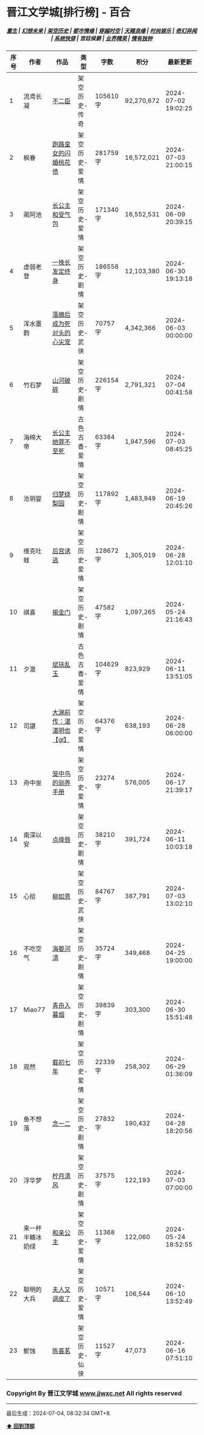 # 晋江文学城[排行榜] - 百合

<h5 align="center">
	<a href="https://github.com/dev-chenxing/jjwxc-charts/blob/main/重生.md">重生</a> |
	<a href="https://github.com/dev-chenxing/jjwxc-charts/blob/main/幻想未来.md">幻想未来</a> |
	<a href="https://github.com/dev-chenxing/jjwxc-charts/blob/main/架空历史.md">架空历史</a> |
	<a href="https://github.com/dev-chenxing/jjwxc-charts/blob/main/都市情缘.md">都市情缘</a> |
	<a href="https://github.com/dev-chenxing/jjwxc-charts/blob/main/README.md">穿越时空</a> |
	<a href="https://github.com/dev-chenxing/jjwxc-charts/blob/main/天赐良缘.md">天赐良缘</a> |
	<a href="https://github.com/dev-chenxing/jjwxc-charts/blob/main/时尚娱乐.md">时尚娱乐</a> |
	<a href="https://github.com/dev-chenxing/jjwxc-charts/blob/main/奇幻异闻.md">奇幻异闻</a> |
	<a href="https://github.com/dev-chenxing/jjwxc-charts/blob/main/系统快穿.md">系统快穿</a> |
	<b>宫廷侯爵</b> |
	<a href="https://github.com/dev-chenxing/jjwxc-charts/blob/main/业界精英.md">业界精英</a> |
	<a href="https://github.com/dev-chenxing/jjwxc-charts/blob/main/情有独钟.md">情有独钟</a>
</h5>

| 序号 | 作者 | 作品 | 类型 | 字数 | 积分 | 最新更新 | 
|-----|------|------|-----|------|------|---------|
| 1 | 流鸢长凝 | [不二臣](https://www.jjwxc.net/onebook.php?novelid=6203198) | 架空历史-传奇 | 105610字 | 92,270,672 | 2024-07-02 19:02:25 | 
| 2 | 枫眷 | [跑路皇女的闪婚桃花债](https://www.jjwxc.net/onebook.php?novelid=8217539) | 架空历史-爱情 | 281759字 | 16,572,021 | 2024-07-03 21:00:15 | 
| 3 | 蔺阿池 | [长公主和受气包](https://www.jjwxc.net/onebook.php?novelid=8775772) | 架空历史-爱情 | 171340字 | 16,552,531 | 2024-06-09 20:39:15 | 
| 4 | 虚弱老登 | [一挽长发定终身](https://www.jjwxc.net/onebook.php?novelid=8840260) | 架空历史-剧情 | 186558字 | 12,103,380 | 2024-06-30 19:13:18 | 
| 5 | 浑水墨韵 | [落魄后成为死对头的心尖宠](https://www.jjwxc.net/onebook.php?novelid=8829120) | 架空历史-武侠 | 70757字 | 4,342,366 | 2024-06-03 00:00:00 | 
| 6 | 竹石梦 | [山河破碎](https://www.jjwxc.net/onebook.php?novelid=8821859) | 架空历史-剧情 | 226154字 | 2,791,321 | 2024-07-04 00:41:58 | 
| 7 | 海绵大帝 | [长公主她罪不至死](https://www.jjwxc.net/onebook.php?novelid=8861477) | 古色古香-爱情 | 63384字 | 1,947,596 | 2024-07-03 08:45:25 | 
| 8 | 沧玥婴 | [归梦绕梨园](https://www.jjwxc.net/onebook.php?novelid=8793907) | 架空历史-剧情 | 117892字 | 1,483,949 | 2024-06-19 20:45:26 | 
| 9 | 维克吐蛙 | [后宫诱逃](https://www.jjwxc.net/onebook.php?novelid=8881455) | 架空历史-爱情 | 128672字 | 1,305,019 | 2024-06-28 12:01:10 | 
| 10 | 祺喜 | [揭金门](https://www.jjwxc.net/onebook.php?novelid=8881229) | 架空历史-剧情 | 47582字 | 1,097,265 | 2024-05-24 21:16:43 | 
| 11 | 夕澈 | [珷玞乱玉](https://www.jjwxc.net/onebook.php?novelid=8876309) | 古色古香-爱情 | 104629字 | 823,929 | 2024-06-11 13:51:05 | 
| 12 | 司諶 | [大渊前传：湛湛明也【gl】](https://www.jjwxc.net/onebook.php?novelid=8812548) | 架空历史-爱情 | 64376字 | 638,193 | 2024-06-28 06:00:00 | 
| 13 | 舟中坐 | [笼中鸟的驯养手册](https://www.jjwxc.net/onebook.php?novelid=8612198) | 架空历史-爱情 | 23274字 | 576,005 | 2024-06-17 21:39:17 | 
| 14 | 南深以安 | [点绛唇](https://www.jjwxc.net/onebook.php?novelid=8496495) | 架空历史-剧情 | 38210字 | 391,724 | 2024-06-11 10:03:18 | 
| 15 | 心拾 | [柳如意](https://www.jjwxc.net/onebook.php?novelid=8818904) | 架空历史-武侠 | 84767字 | 387,791 | 2024-07-03 13:02:10 | 
| 16 | 不吃空气 | [海晏河清](https://www.jjwxc.net/onebook.php?novelid=8835881) | 架空历史-剧情 | 35724字 | 349,468 | 2024-04-25 19:00:00 | 
| 17 | Miao77 | [青舟入暮烟](https://www.jjwxc.net/onebook.php?novelid=8807113) | 架空历史-剧情 | 39839字 | 303,300 | 2024-06-30 15:51:48 | 
| 18 | 观然 | [载初七年](https://www.jjwxc.net/onebook.php?novelid=8877358) | 架空历史-爱情 | 22339字 | 258,302 | 2024-06-29 01:36:09 | 
| 19 | 鱼不想落 | [念一二](https://www.jjwxc.net/onebook.php?novelid=8854940) | 架空历史-剧情 | 27832字 | 190,432 | 2024-04-28 18:20:56 | 
| 20 | 浮华梦 | [柠月清风](https://www.jjwxc.net/onebook.php?novelid=8819041) | 架空历史-剧情 | 37575字 | 122,193 | 2024-07-03 07:00:00 | 
| 21 | 来一杯半糖冰奶绿 | [和亲公主](https://www.jjwxc.net/onebook.php?novelid=8904917) | 架空历史-爱情 | 11368字 | 122,060 | 2024-05-24 18:52:55 | 
| 22 | 聪明的大兵 | [夫人又调皮了](https://www.jjwxc.net/onebook.php?novelid=8867193) | 架空历史-爱情 | 10571字 | 106,544 | 2024-06-10 13:52:49 | 
| 23 | 鯲蚀 | [陈荟茗](https://www.jjwxc.net/onebook.php?novelid=8818500) | 架空历史-仙侠 | 11527字 | 47,073 | 2024-06-16 07:51:10 | 

### Copyright By 晋江文学城 www.jjwxc.net All rights reserved

---

最后生成：2024-07-04, 08:32:34 GMT+8.

**[⬆ 回到顶部](#晋江文学城排行榜---百合)**

